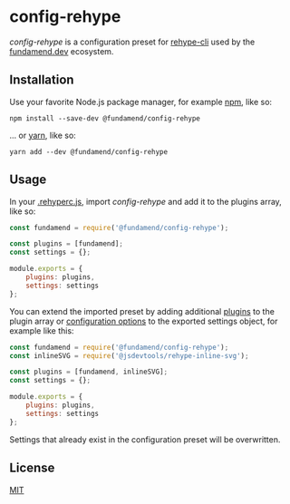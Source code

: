 # config-rehype

_config-rehype_ is a configuration preset for [rehype-cli] used by the [fundamend.dev] ecosystem.

## Installation

Use your favorite Node.js package manager, for example [npm], like so:

    npm install --save-dev @fundamend/config-rehype

... or [yarn], like so:

    yarn add --dev @fundamend/config-rehype

## Usage

In your [.rehyperc.js], import _config-rehype_ and add it to the plugins array, like so:

```js
const fundamend = require('@fundamend/config-rehype');

const plugins = [fundamend];
const settings = {};

module.exports = {
	plugins: plugins,
	settings: settings
};
```

You can extend the imported preset by adding additional [plugins] to the plugin array or [configuration options] to the exported settings object, for example like this:

```js
const fundamend = require('@fundamend/config-rehype');
const inlineSVG = require('@jsdevtools/rehype-inline-svg');

const plugins = [fundamend, inlineSVG];
const settings = {};

module.exports = {
	plugins: plugins,
	settings: settings
};
```

Settings that already exist in the configuration preset will be overwritten.

## License

[MIT]

[configuration options]: https://github.com/unifiedjs/unified-engine/blob/master/doc/configure.md
[fundamend.dev]: https://fundamend.dev
[mit]: https://choosealicense.com/licenses/mit/
[npm]: https://www.npmjs.com/
[plugins]: https://github.com/rehypejs/rehype/blob/master/doc/plugins.md
[rehype-cli]: https://github.com/rehypejs/rehype/tree/master/packages/rehype-cli
[.rehyperc.js]: https://github.com/unifiedjs/unified-engine/blob/master/doc/configure.md
[yarn]: https://yarnpkg.com/

